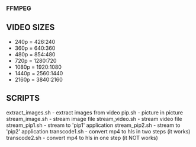 ### FFMPEG

## VIDEO SIZES
* 240p = 426:240
* 360p = 640:360
* 480p = 854:480
* 720p = 1280:720
* 1080p = 1920:1080
* 1440p = 2560:1440
* 2160p = 3840:2160

## SCRIPTS
extract_images.sh - extract images from video
pip.sh - picture in picture
stream_image.sh - stream image file
stream_video.sh - stream video file
stream_pip1.sh - stream to 'pip1' application
stream_pip2.sh - stream to 'pip2' application
transcode1.sh - convert mp4 to hls in two steps (it works)
transcode2.sh - convert mp4 to hls in one step (it NOT works)
